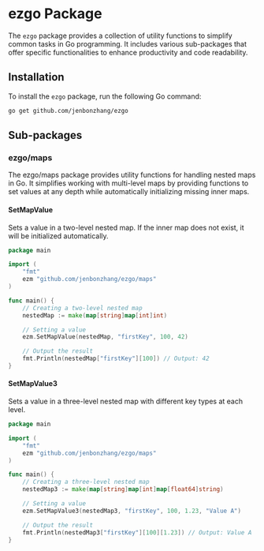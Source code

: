 # ezgo Package

The `ezgo` package provides a collection of utility functions to simplify common tasks in Go programming. It includes
various sub-packages that offer specific functionalities to enhance productivity and code readability.

## Installation

To install the `ezgo` package, run the following Go command:

```bash
go get github.com/jenbonzhang/ezgo
```

## Sub-packages

### ezgo/maps

 The ezgo/maps package provides utility functions for handling nested maps in Go. It simplifies working with multi-level maps by providing functions to set values at any depth while automatically initializing missing inner maps.

#### SetMapValue

Sets a value in a two-level nested map. If the inner map does not exist, it will be initialized automatically.

```go
package main

import (
	"fmt"
	ezm "github.com/jenbonzhang/ezgo/maps"
)

func main() {
	// Creating a two-level nested map
	nestedMap := make(map[string]map[int]int)

	// Setting a value
	ezm.SetMapValue(nestedMap, "firstKey", 100, 42)

	// Output the result
	fmt.Println(nestedMap["firstKey"][100]) // Output: 42
}

```

#### SetMapValue3

Sets a value in a three-level nested map with different key types at each level.

```go
package main

import (
	"fmt"
	ezm "github.com/jenbonzhang/ezgo/maps"
)

func main() {
	// Creating a three-level nested map
	nestedMap3 := make(map[string]map[int]map[float64]string)

	// Setting a value
	ezm.SetMapValue3(nestedMap3, "firstKey", 100, 1.23, "Value A")

	// Output the result
	fmt.Println(nestedMap3["firstKey"][100][1.23]) // Output: Value A
}
```
